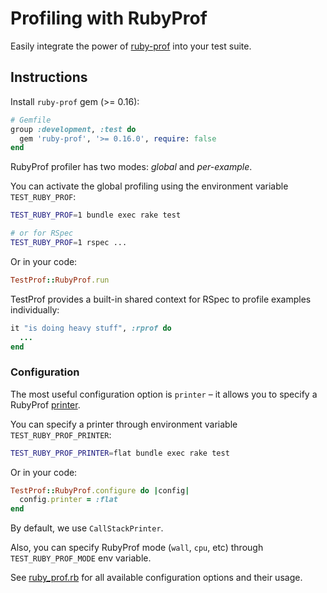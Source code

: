 # Profiling with RubyProf

Easily integrate the power of [ruby-prof](https://github.com/ruby-prof/ruby-prof) into your test suite.

## Instructions

Install `ruby-prof` gem (>= 0.16):

```ruby
# Gemfile
group :development, :test do
  gem 'ruby-prof', '>= 0.16.0', require: false
end
```

RubyProf profiler has two modes: _global_ and _per-example_.

You can activate the global profiling using the environment variable `TEST_RUBY_PROF`:

```sh
TEST_RUBY_PROF=1 bundle exec rake test

# or for RSpec
TEST_RUBY_PROF=1 rspec ...
```

Or in your code:

```ruby
TestProf::RubyProf.run
```

TestProf provides a built-in shared context for RSpec to profile examples individually:

```ruby
it "is doing heavy stuff", :rprof do
  ...
end
```

### Configuration

The most useful configuration option is `printer` – it allows you to specify a RubyProf [printer](https://github.com/ruby-prof/ruby-prof#printers).

You can specify a printer through environment variable `TEST_RUBY_PROF_PRINTER`:

```sh
TEST_RUBY_PROF_PRINTER=flat bundle exec rake test
```

Or in your code:

```ruby
TestProf::RubyProf.configure do |config|
  config.printer = :flat
end
```

By default, we use `CallStackPrinter`.

Also, you can specify RubyProf mode (`wall`, `cpu`, etc) through `TEST_RUBY_PROF_MODE` env variable.

See [ruby_prof.rb](https://github.com/palkan/test-prof/tree/master/lib/test_prof/ruby_prof.rb) for all available configuration options and their usage.
